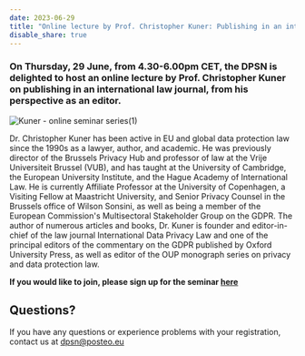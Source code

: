 ```yaml
---
date: 2023-06-29
title: "Online lecture by Prof. Christopher Kuner: Publishing in an international law journal: the editor’s perspective"
disable_share: true
---
```



### **On Thursday, 29 June, from 4.30-6.00pm CET,  the DPSN is delighted to host an online lecture by Prof. Christopher Kuner on publishing in an international law journal, from his perspective as an editor.** ### 

![Kuner - online seminar series(1)](https://github.com/dataprotectionscholarsnetwork/dataprotectionscholarsnetwork.github.io/assets/116156905/af3ee140-70db-4574-9473-51eb26abcf0c)


Dr. Christopher Kuner has been active in EU and global data protection law since the 1990s as a lawyer, author, and academic. He was previously director of the Brussels Privacy Hub and professor of law at the Vrije Universiteit Brussel (VUB), and has taught at the University of Cambridge, the European University Institute, and the Hague Academy of International Law. He is currently Affiliate Professor at the University of Copenhagen, a Visiting Fellow at Maastricht University, and Senior Privacy Counsel in the Brussels office of Wilson Sonsini, as well as being a member of the European Commission's Multisectoral Stakeholder Group on the GDPR. The author of numerous articles and books, Dr. Kuner is founder and editor-in-chief of the law journal International Data Privacy Law and one of the principal editors of the commentary on the GDPR published by Oxford University Press, as well as editor of the OUP monograph series on privacy and data protection law.

**If you would like to join, please sign up for the seminar [here](https://tinyurl.com/4uyep97y)**



## Questions? ##

If you have any questions or experience problems with your registration, contact us at dpsn@posteo.eu
